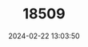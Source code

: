 ---
title: "18509"
category: "Pseudochirulus herbertensis"
draft: false
date: 2024-02-22 13:03:50
languages:
  English: ["Herbert River Ringtail", "Herbert River Ringtail Possum"]
---